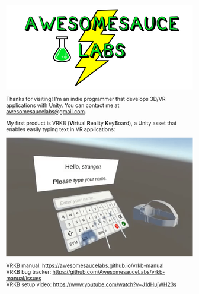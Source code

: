 ![Awesomesauce Labs](images/awesomesauce-logo.png)

Thanks for visiting! I'm an indie programmer that develops 3D/VR applications with [Unity](https://unity.com/).  You can contact me at [awesomesaucelabs@gmail.com](mailto:awesomesaucelabs@gmail.com).

My first product is VRKB (**V**irtual **R**eality **K**ey**B**oard), a Unity asset that enables easily typing text in VR applications:

![VRKB animated GIF](images/vrkb.gif)

VRKB manual: <https://awesomesaucelabs.github.io/vrkb-manual>
<br>
VRKB bug tracker: <https://github.com/AwesomesauceLabs/vrkb-manual/issues>
<br>
VRKB setup video: <https://www.youtube.com/watch?v=J1dHujWH23s> 

